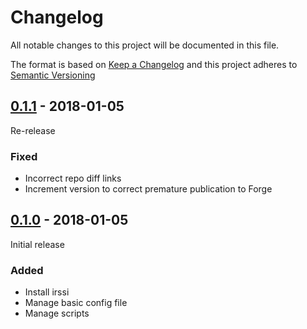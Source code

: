 # Changelog

All notable changes to this project will be documented in this file.

The format is based on [Keep a Changelog](http://keepachangelog.com/en/1.0.0/)
and this project adheres to [Semantic Versioning](http://semver.org/spec/v2.0.0.html)

## [0.1.1] - 2018-01-05
Re-release
### Fixed
- Incorrect repo diff links
- Increment version to correct premature publication to Forge

## [0.1.0] - 2018-01-05
Initial release
### Added
- Install irssi
- Manage basic config file
- Manage scripts

[0.1.1]: https://github.com/brwyatt/puppet-irssi/compare/v0.1.0...v0.1.1
[0.1.0]: https://github.com/brwyatt/puppet-irssi/compare/efdb231...v0.1.0
